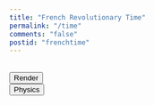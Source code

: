 ```yaml
---
title: "French Revolutionary Time"
permalink: "/time"
comments: "false"
postid: "frenchtime"
---
```


<canvas id="canvas"></canvas>
<br />
<button id = "render">Render</button>
<br />
<button id = "phys">Physics</button>

<script>

function getCurrentRevolutionaryYear(year) {
}

document.getElementById("render").onclick = render
document.getElementById("phys").onclick = physics
</script>
